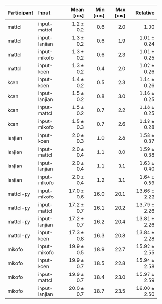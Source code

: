 | Participant | Input | Mean [ms] | Min [ms] | Max [ms] | Relative |
|:---|:---|---:|---:|---:|---:|
| mattcl | input-mattcl | 1.2 ± 0.2 | 0.6 | 2.0 | 1.00 |
| mattcl | input-lanjian | 1.3 ± 0.2 | 0.6 | 1.9 | 1.01 ± 0.24 |
| mattcl | input-mikofo | 1.3 ± 0.2 | 0.6 | 2.3 | 1.01 ± 0.25 |
| mattcl | input-kcen | 1.3 ± 0.2 | 0.4 | 2.0 | 1.02 ± 0.26 |
| kcen | input-kcen | 1.4 ± 0.2 | 0.5 | 2.3 | 1.14 ± 0.26 |
| kcen | input-lanjian | 1.5 ± 0.2 | 0.8 | 3.0 | 1.16 ± 0.25 |
| kcen | input-mattcl | 1.5 ± 0.2 | 0.7 | 2.2 | 1.18 ± 0.25 |
| kcen | input-mikofo | 1.5 ± 0.3 | 0.7 | 2.6 | 1.18 ± 0.28 |
| lanjian | input-kcen | 2.0 ± 0.3 | 1.0 | 2.8 | 1.58 ± 0.37 |
| lanjian | input-mattcl | 2.0 ± 0.4 | 1.1 | 3.0 | 1.59 ± 0.38 |
| lanjian | input-lanjian | 2.0 ± 0.4 | 1.1 | 3.1 | 1.63 ± 0.40 |
| lanjian | input-mikofo | 2.0 ± 0.4 | 1.2 | 3.1 | 1.64 ± 0.39 |
| mattcl-py | input-mikofo | 17.0 ± 0.6 | 16.0 | 20.1 | 13.66 ± 2.22 |
| mattcl-py | input-mattcl | 17.2 ± 0.7 | 16.1 | 20.2 | 13.79 ± 2.26 |
| mattcl-py | input-lanjian | 17.2 ± 0.7 | 16.2 | 20.4 | 13.81 ± 2.26 |
| mattcl-py | input-kcen | 17.3 ± 0.8 | 16.3 | 20.8 | 13.84 ± 2.28 |
| mikofo | input-mikofo | 19.9 ± 0.5 | 18.9 | 22.7 | 15.92 ± 2.55 |
| mikofo | input-kcen | 19.9 ± 0.7 | 18.5 | 22.8 | 15.94 ± 2.58 |
| mikofo | input-mattcl | 19.9 ± 0.7 | 18.4 | 23.0 | 15.97 ± 2.59 |
| mikofo | input-lanjian | 20.0 ± 0.7 | 18.7 | 23.5 | 16.00 ± 2.60 |
